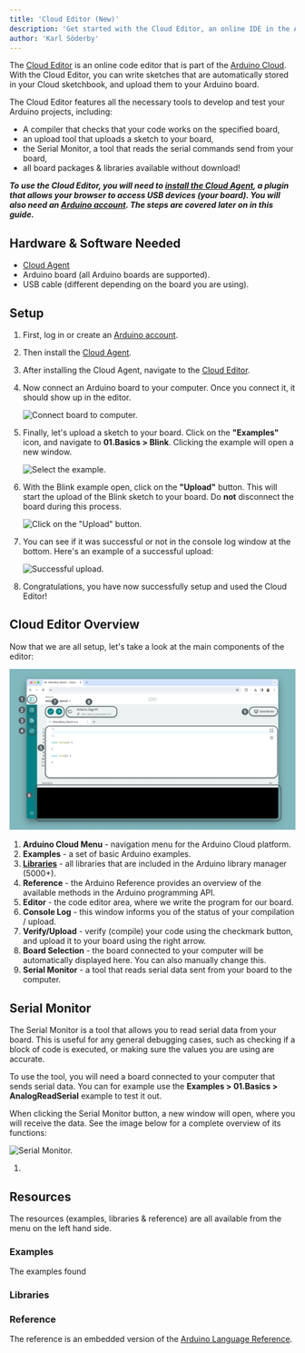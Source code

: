 ```yaml
---
title: 'Cloud Editor (New)'
description: 'Get started with the Cloud Editor, an online IDE in the Arduino Cloud.'
author: 'Karl Söderby'
---
```


The [Cloud Editor](https://app.arduino.cc/sketches/) is an online code editor that is part of the [Arduino Cloud](https://app.arduino.cc/). With the Cloud Editor, you can write sketches that are automatically stored in your Cloud sketchbook, and upload them to your Arduino board.

The Cloud Editor features all the necessary tools to develop and test your Arduino projects, including:
- A compiler that checks that your code works on the specified board,
- an upload tool that uploads a sketch to your board,
- the Serial Monitor, a tool that reads the serial commands send from your board,
- all board packages & libraries available without download!

***To use the Cloud Editor, you will need to [install the Cloud Agent](), a plugin that allows your browser to access USB devices (your board). You will also need an [Arduino account](). The steps are covered later on in this guide.***

## Hardware & Software Needed

- [Cloud Agent](https://create.arduino.cc/getting-started/plugin/welcome)
- Arduino board (all Arduino boards are supported).
- USB cable (different depending on the board you are using).

## Setup

1. First, log in or create an [Arduino account]().
2. Then install the [Cloud Agent](https://create.arduino.cc/getting-started/plugin/welcome).
3. After installing the Cloud Agent, navigate to the [Cloud Editor](https://app.arduino.cc/sketches/).
4. Now connect an Arduino board to your computer. Once you connect it, it should show up in the editor.

    ![Connect board to computer.]()

5. Finally, let's upload a sketch to your board. Click on the **"Examples"** icon, and navigate to **01.Basics > Blink**. Clicking the example will open a new window.

    ![Select the example.]()

6. With the Blink example open, click on the **"Upload"** button. This will start the upload of the Blink sketch to your board. Do **not** disconnect the board during this process.

    ![Click on the "Upload" button.]()

7. You can see if it was successful or not in the console log window at the bottom. Here's an example of a successful upload:

    ![Successful upload.]()

8. Congratulations, you have now successfully setup and used the Cloud Editor!

## Cloud Editor Overview

Now that we are all setup, let's take a look at the main components of the editor:

![Cloud Editor overview.](assets/editor-overview.png)

1. **Arduino Cloud Menu** - navigation menu for the Arduino Cloud platform.
2. **Examples** -  a set of basic Arduino examples.
3. **[Libraries](#)** - all libraries that are included in the Arduino library manager (5000+).
4. **Reference** - the Arduino Reference provides an overview of the available methods in the Arduino programming API.
5. **Editor** - the code editor area, where we write the program for our board.
6. **Console Log** - this window informs you of the status of your compilation / upload. 
7. **Verify/Upload** - verify (compile) your code using the checkmark button, and upload it to your board using the right arrow. 
8. **Board Selection** - the board connected to your computer will be automatically displayed here. You can also manually change this.
9. **Serial Monitor** - a tool that reads serial data sent from your board to the computer. 

## Serial Monitor

The Serial Monitor is a tool that allows you to read serial data from your board. This is useful for any general debugging cases, such as checking if a block of code is executed, or making sure the values you are using are accurate.

To use the tool, you will need a board connected to your computer that sends serial data. You can for example use the **Examples > 01.Basics > AnalogReadSerial** example to test it out.

When clicking the Serial Monitor button, a new window will open, where you will receive the data. See the image below for a complete overview of its functions:

![Serial Monitor.]()

1. 

## Resources

The resources (examples, libraries & reference) are all available from the menu on the left hand side. 

### Examples

The examples found 

### Libraries

### Reference

The reference is an embedded version of the [Arduino Language Reference]().